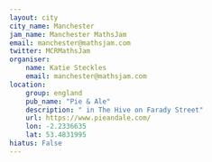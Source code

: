 ```yaml
---
layout: city                                           
city_name: Manchester                                                               
jam_name: Manchester MathsJam
email: manchester@mathsjam.com
twitter: MCRMathsJam
organiser:
    name: Katie Steckles
    email: manchester@mathsjam.com
location:
    group: england
    pub_name: "Pie & Ale"
    description: " in The Hive on Farady Street"
    url: https://www.pieandale.com/
    lon: -2.2336635
    lat: 53.4831995
hiatus: False
---
```

